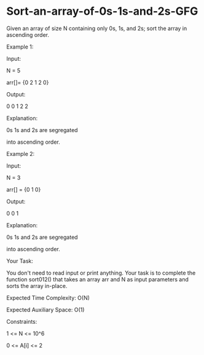 # Sort-an-array-of-0s-1s-and-2s-GFG

Given an array of size N containing only 0s, 1s, and 2s; sort the array in ascending order.


Example 1:


Input: 


N = 5


arr[]= {0 2 1 2 0}


Output:


0 0 1 2 2


Explanation:


0s 1s and 2s are segregated 


into ascending order.


Example 2:



Input: 


N = 3


arr[] = {0 1 0}


Output:


0 0 1


Explanation:


0s 1s and 2s are segregated 


into ascending order.


Your Task:


You don't need to read input or print anything. Your task is to complete the function sort012() that takes an array arr and N as input parameters and sorts the array in-place.


Expected Time Complexity: O(N)


Expected Auxiliary Space: O(1)


Constraints:


1 <= N <= 10^6


0 <= A[i] <= 2

